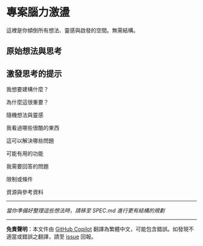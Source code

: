 # 專案腦力激盪

這裡是你傾倒所有想法、靈感與啟發的空間。無需結構。

## 原始想法與思考

<!-- 
可語音錄製、口述、複製貼上，或直接打字記錄你的想法。
不用擔心組織，這部分會在 SPEC.md 處理。
-->

## 激發思考的提示

我想要建構什麼？

為什麼這很重要？

隨機想法與靈感

我看過哪些很酷的東西

這可以解決哪些問題

可能有用的功能

我需要回答的問題

限制或條件

資源與參考資料


---

*當你準備好整理這些想法時，請移至 SPEC.md 進行更有結構的規劃*

---

**免責聲明**：本文件由 [GitHub Copilot](https://docs.github.com/copilot/about-github-copilot/what-is-github-copilot) 翻譯為繁體中文，可能包含錯誤。如發現不適當或錯誤之翻譯，請至 [issue](../../issues) 回報。
